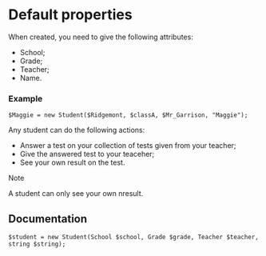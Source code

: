 # Default properties

When created, you need to give the following attributes:
+ School;
+ Grade;
+ Teacher;
+ Name.

### Example

```
$Maggie = new Student($Ridgemont, $classA, $Mr_Garrison, "Maggie");
```

Any student can do the following actions:
+ Answer a test on your collection of tests given from your teacher;
+ Give the answered test to your teaceher;
+ See your own result on the test.
> [!NOTE]
> A student can only see your own nresult.

## Documentation
`$student = new Student(School $school, Grade $grade, Teacher $teacher, string $string);`
